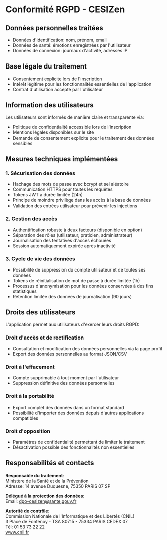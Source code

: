 # Conformité RGPD - CESIZen

## Données personnelles traitées
- Données d'identification: nom, prénom, email
- Données de santé: émotions enregistrées par l'utilisateur
- Données de connexion: journaux d'activité, adresses IP

## Base légale du traitement
- Consentement explicite lors de l'inscription
- Intérêt légitime pour les fonctionnalités essentielles de l'application
- Contrat d'utilisation accepté par l'utilisateur

## Information des utilisateurs
Les utilisateurs sont informés de manière claire et transparente via:
- Politique de confidentialité accessible lors de l'inscription
- Mentions légales disponibles sur le site
- Demande de consentement explicite pour le traitement des données sensibles

## Mesures techniques implémentées

### 1. Sécurisation des données
- Hachage des mots de passe avec bcrypt et sel aléatoire
- Communication HTTPS pour toutes les requêtes
- Tokens JWT à durée limitée (24h)
- Principe de moindre privilège dans les accès à la base de données
- Validation des entrées utilisateur pour prévenir les injections

### 2. Gestion des accès
- Authentification robuste à deux facteurs (disponible en option)
- Séparation des rôles (utilisateur, praticien, administrateur)
- Journalisation des tentatives d'accès échouées
- Session automatiquement expirée après inactivité

### 3. Cycle de vie des données
- Possibilité de suppression du compte utilisateur et de toutes ses données
- Tokens de réinitialisation de mot de passe à durée limitée (1h)
- Processus d'anonymisation pour les données conservées à des fins statistiques
- Rétention limitée des données de journalisation (90 jours)

## Droits des utilisateurs

L'application permet aux utilisateurs d'exercer leurs droits RGPD:

### Droit d'accès et de rectification
- Consultation et modification des données personnelles via la page profil
- Export des données personnelles au format JSON/CSV

### Droit à l'effacement
- Compte supprimable à tout moment par l'utilisateur
- Suppression définitive des données personnelles

### Droit à la portabilité
- Export complet des données dans un format standard
- Possibilité d'importer des données depuis d'autres applications compatibles

### Droit d'opposition
- Paramètres de confidentialité permettant de limiter le traitement
- Désactivation possible des fonctionnalités non essentielles

## Responsabilités et contacts

**Responsable du traitement**:  
Ministère de la Santé et de la Prévention  
Adresse: 14 avenue Duquesne, 75350 PARIS 07 SP

**Délégué à la protection des données**:  
Email: dpo-cesizen@sante.gouv.fr

**Autorité de contrôle**:  
Commission Nationale de l'Informatique et des Libertés (CNIL)  
3 Place de Fontenoy - TSA 80715 - 75334 PARIS CEDEX 07  
Tél: 01 53 73 22 22  
www.cnil.fr
